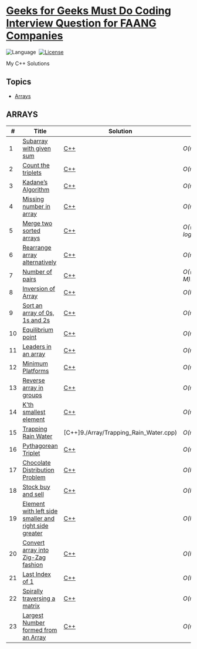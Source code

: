 # [Geeks for Geeks Must Do Coding Interview Question for FAANG Companies](https://www.geeksforgeeks.org/must-do-coding-questions-for-companies-like-amazon-microsoft-adobe/)

![Language](https://img.shields.io/badge/language-C++-orange.svg)&nbsp;
[![License](https://img.shields.io/badge/license-MIT-blue.svg)](./LICENSE.md)&nbsp;

My C++ Solutions

## Topics

* [Arrays](https://github.com/Vicky-Jha/Must_Do_Coding_Interview_Questions_GFG#ARRAYS)


## ARRAYS
\# | Title | Solution | Time | Space
---|---|---|---|---
1 | [Subarray with given sum](https://practice.geeksforgeeks.org/problems/subarray-with-given-sum-1587115621/1) | [C++](./Array/Subarray_with_given_sum.cpp) | _O(n)_ | _O(1)_
2 | [Count the triplets](https://practice.geeksforgeeks.org/problems/count-the-triplets4615/1) | [C++](.Array/Count_the_triplets.cpp) | _O(n^2)_ | _O(n)_
3 | [Kadane’s Algorithm](https://practice.geeksforgeeks.org/problems/kadanes-algorithm-1587115620/1) | [C++](.Array/Kadane's_Algorithm.cpp) | _O(n)_ | _O(1)_ 
4 | [Missing number in array](https://practice.geeksforgeeks.org/problems/missing-number-in-array1416/1) | [C++](./Array/Missing_number_in_array.cpp) | _O(n)_ | _O(1)_
5 | [Merge two sorted arrays](https://practice.geeksforgeeks.org/problems/merge-two-sorted-arrays-1587115620/1) | [C++](./Array/Merge_Without_Extra_Space.cpp) | _O((n+m) log(n+m))_ | _O(1)_
6 | [Rearrange array alternatively](https://practice.geeksforgeeks.org/problems/-rearrange-array-alternately-1587115620/1) | [C++](./Array/Rearrange_Array_Alternately.cpp) | _O(n)_ | _O(1)_
7 | [Number of pairs](https://practice.geeksforgeeks.org/problems/number-of-pairs-1587115620/1) | [C++](./Array/Number_of_pairs.cpp) | _O((N + M)log(N))_ | _O(1)_ 
8 | [Inversion of Array](https://practice.geeksforgeeks.org/problems/inversion-of-array-1587115620/1) | [C++](./Array/Count_Inversions.cpp) | _O(NLogN)_ | _O(N)_
9 | [Sort an array of 0s, 1s and 2s](https://practice.geeksforgeeks.org/problems/sort-an-array-of-0s-1s-and-2s4231/1) | [C++](./Array/Sort_an_array_of_0s_1s_and_2s.cpp) | _O(n)_ | _O(1)_
10 | [Equilibrium point](https://practice.geeksforgeeks.org/problems/equilibrium-point-1587115620/1) | [C++](./Array/Equilibrium_Point.cpp) | _O(n)_ | _O(1)_
11 | [Leaders in an array](https://practice.geeksforgeeks.org/problems/leaders-in-an-array-1587115620/1) | [C++](./Array/Leaders_in_an_array.cpp) | _O(n)_ | _O(n)_
12 | [Minimum Platforms](https://practice.geeksforgeeks.org/problems/minimum-platforms-1587115620/1) | [C++](./Array/Minimum_Platforms.cpp) | _O(nlogn)_ | _O(n)_
13 | [Reverse array in groups](https://practice.geeksforgeeks.org/problems/reverse-array-in-groups0255/1) | [C++](./Array/Reverse_array_in_groups.cpp) | _O(n)_ | _O(n)_ 
14 | [K’th smallest element](https://practice.geeksforgeeks.org/problems/kth-smallest-element5635/1) | [C++](./Array/Kth_smallest_element.cpp) | _O(n)_ | _O(1)_
15 | [Trapping Rain Water](https://practice.geeksforgeeks.org/problems/trapping-rain-water-1587115621/1) | [C++]9./Array/Trapping_Rain_Water.cpp) | _O(n)_ | _O(n)_
16 | [Pythagorean Triplet](https://practice.geeksforgeeks.org/problems/pythagorean-triplet3018/1) | [C++](./Array/Pythagorean_Triplet.cpp) | _O(max(Arr[i])2)_ |  _O(max(Arr[i])_)
17 | [Chocolate Distribution Problem](https://practice.geeksforgeeks.org/problems/chocolate-distribution-problem3825/1) | [C++](./Array/Chocolate_Distribution_Problem.cpp) |  _O(N*Log(N))_ | _O(1)_
18 | [Stock buy and sell](https://practice.geeksforgeeks.org/problems/stock-buy-and-sell-1587115621/1) | [C++](./Array/Stock_buy_and_sell.cpp) | _O(N)_ | _O(N)_
19 | [Element with left side smaller and right side greater](https://practice.geeksforgeeks.org/problems/unsorted-array4925/1) | [C++](./Array/Element_with_left_side_smaller_and_right_side_greater.cpp) | _O(N)_ | _O(N)_
20 | [Convert array into Zig-Zag fashion](https://practice.geeksforgeeks.org/problems/convert-array-into-zig-zag-fashion1638/1) | [C++](./Array/Convert_array_into_Zig-Zag_fashion.cpp) | _O(N)_ | _O(1)_
21 | [Last Index of 1](https://practice.geeksforgeeks.org/problems/last-index-of-15847/1) | [C++](./Array/Last_index_of_One.cpp) | _O(N)_ | _O(1)_
22 | [Spirally traversing a matrix](https://practice.geeksforgeeks.org/problems/spirally-traversing-a-matrix-1587115621/1) | [C++](./Array/Spirally_traversing_a_matrix.cpp) | _O(r*c)_ | _O(r*c)_
23 | [Largest Number formed from an Array](https://practice.geeksforgeeks.org/problems/largest-number-formed-from-an-array1117/1) | [C++](./Array/Largest_Number_formed_from_an_Array.cpp) | _O(nlogn)_ | _O(1)_


